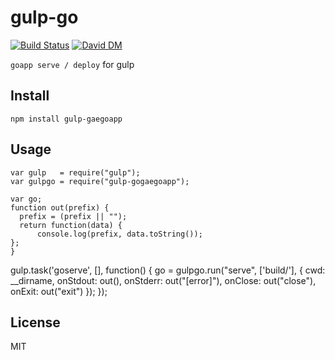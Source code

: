 # gulp-go

[![Build Status](https://travis-ci.org/lironsher/gulp-gaegoapp.svg?branch=master)](https://travis-ci.org/lironsher/gulp-gaegoapp)
[![David DM](https://david-dm.org/lironsher/gulp-gaegoapp.png)](https://david-dm.org/lironsher/gulp-gaegoapp)

`goapp serve / deploy` for gulp

## Install

    npm install gulp-gaegoapp

## Usage

    var gulp   = require("gulp");
    var gulpgo = require("gulp-gogaegoapp");

    var go;
    function out(prefix) {
      prefix = (prefix || "");
      return function(data) {
          console.log(prefix, data.toString());
    };
    }

gulp.task('goserve', [], function() 
{
      go = gulpgo.run("serve", ['build/'], {
          cwd:       __dirname,
          onStdout:  out(),
          onStderr:  out("[error]"),
          onClose:   out("close"),
          onExit:    out("exit")
      });
});



## License

MIT
